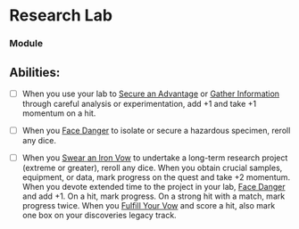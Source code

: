 # Research Lab
### Module


## Abilities:
- [ ] When you use your lab to [Secure an Advantage](Moves/adventure/secure_an_advantage) or [Gather Information](Moves/adventure/gather_information) through careful analysis or experimentation, add +1 and take +1 momentum on a hit.

- [ ] When you [Face Danger](Moves/adventure/face_danger) to isolate or secure a hazardous specimen, reroll any dice.

- [ ] When you [Swear an Iron Vow](Moves/quest/swear_an_iron_vow) to undertake a long-term research project (extreme or greater), reroll any dice. When you obtain crucial samples, equipment, or data, mark progress on the quest and take +2 momentum. When you devote extended time to the project in your lab, [Face Danger](Moves/adventure/face_danger) and add +1. On a hit, mark progress. On a strong hit with a match, mark progress twice. When you [Fulfill Your Vow](Moves/quest/fulfill_your_vow) and score a hit, also mark one box on your discoveries legacy track.

